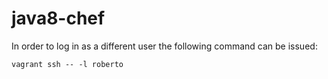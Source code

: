 # java8-chef
In order to log in as a different user the following command can be issued:
```
vagrant ssh -- -l roberto
```
